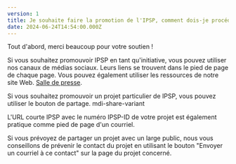 ```yaml
---
version: 1
title: Je souhaite faire la promotion de l'IPSP, comment dois-je procéder ?
date: 2024-06-24T14:54:00.000Z
---
```


Tout d'abord, merci beaucoup pour votre soutien !

Si vous souhaitez promouvoir IPSP en tant qu'initiative, vous pouvez utiliser nos canaux de médias sociaux. Leurs liens se trouvent dans le pied de page de chaque page. Vous pouvez également utiliser les ressources de notre site Web. [Salle de presse](https://IP4SP.org/press_room).

Si vous souhaitez promouvoir un projet particulier de IPSP, vous pouvez utiliser le bouton de partage. <v-avatar color="primary" size="24"><v-icon dark small> mdi-share-variant </v-icon> </v-avatar>

L'URL courte IPSP avec le numéro IPSP-ID de votre projet est également pratique comme pied de page d'un courriel.

Si vous prévoyez de partager un projet avec un large public, nous vous conseillons de prévenir le contact du projet en utilisant le bouton "Envoyer un courriel à ce contact" sur la page du projet concerné.
